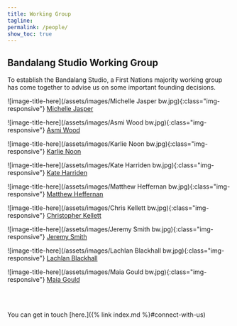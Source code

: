 ```yaml
---
title: Working Group 
tagline:
permalink: /people/
show_toc: true
---
```


## Bandalang Studio Working Group 
To establish the Bandalang Studio, a First Nations majority working group has come together to advise us on some important founding decisions.



<style>
/* FIXME (duplicated across from cybernetics homepage) */
.img-container {
  display: grid;
  place-items: center;
}
.img-container img {
  width: 50%;
  margin-bottom: 1rem;
}
</style>

<div class="grid grid--3">
  <article markdown="1">

![image-title-here](/assets/images/Michelle Jasper bw.jpg){:class="img-responsive"} 
[Michelle Jasper](https://services.anu.edu.au/business-units/first-nations-portfolio/gandaywarra-first-nations-innovation-hub)


  </article>

  <article markdown="1">

  ![image-title-here](/assets/images/Asmi Wood bw.jpg){:class="img-responsive"}
[Asmi Wood](https://law.anu.edu.au/people/asmi-wood)

  </article>

  <article markdown="1">

 ![image-title-here](/assets/images/Karlie Noon bw.jpg){:class="img-responsive"}
[Karlie Noon](https://rsaa.anu.edu.au/study/student-profiles/karlie-noon)

  </article>

  <article markdown="1">

 ![image-title-here](/assets/images/Kate Harriden bw.jpg){:class="img-responsive"}
[Kate Harriden](https://fennerschool.anu.edu.au/people/students/kathleen-harriden)

  </article>

  <article markdown="1">

 ![image-title-here](/assets/images/Matthew Heffernan bw.jpg){:class="img-responsive"}
[Matthew Heffernan](https://services.anu.edu.au/business-units/first-nations-portfolio/gandaywarra-first-nations-innovation-hub)

  </article>

  <article markdown="1">

 ![image-title-here](/assets/images/Chris Kellett bw.jpg){:class="img-responsive"}
[Christopher Kellett](https://eng.anu.edu.au/people/christopher-kellett/)

 </article>

  <article markdown="1">


![image-title-here](/assets/images/Jeremy Smith bw.jpg){:class="img-responsive"}
[Jeremy Smith](https://eng.anu.edu.au/people/jeremy-smith/)

</article>

  <article markdown="1">
  

![image-title-here](/assets/images/Lachlan Blackhall bw.jpg){:class="img-responsive"}
[Lachlan Blackhall](https://cecs.anu.edu.au/people/lachlan-blackhall)

</article>

  <article markdown="1">

![image-title-here](/assets/images/Maia Gould bw.jpg){:class="img-responsive"}
[Maia Gould](https://cecs.anu.edu.au/people/maia-gould)

</article>

  <article markdown="1">

 




  </article>

</div>



<br/><br/>






You can get in touch [here.]({% link index.md %}#connect-with-us)
